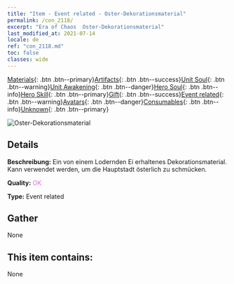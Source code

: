 ```yaml
---
title: "Item - Event related - Oster-Dekorationsmaterial"
permalink: /con_2118/
excerpt: "Era of Chaos  Oster-Dekorationsmaterial"
last_modified_at: 2021-07-14
locale: de
ref: "con_2118.md"
toc: false
classes: wide
---
```

 [Materials](/ItemsDE/){: .btn .btn--primary}[Artifacts](/ItemsDE/Artifacts/){: .btn .btn--success}[Unit Soul](/ItemsDE/UnitSoul/){: .btn .btn--warning}[Unit Awakening](/ItemsDE/UnitAwakening/){: .btn .btn--danger}[Hero Soul](/ItemsDE/HeroSoul/){: .btn .btn--info}[Hero Skill](/ItemsDE/HeroSkill/){: .btn .btn--primary}[Gift](/ItemsDE/Gift/){: .btn .btn--success}[Event related](/ItemsDE/Events/){: .btn .btn--warning}[Avatars](/ItemsDE/Avatars/){: .btn .btn--danger}[Consumables](/ItemsDE/Consumables/){: .btn .btn--info}[Unknown](/ItemsDE/Unknown/){: .btn .btn--primary}

 ![Oster-Dekorationsmaterial](/images/t/i_690019.png)

## Details
 **Beschreibung:** Ein von einem Lodernden Ei erhaltenes Dekorationsmaterial. Kann verwendet werden, um die Hauptstadt österlich zu schmücken.

 **Quality:** <span style="color: #DA70D6">OK</span>

 **Type:** Event related

## Gather

  None

## This item contains:

  None

